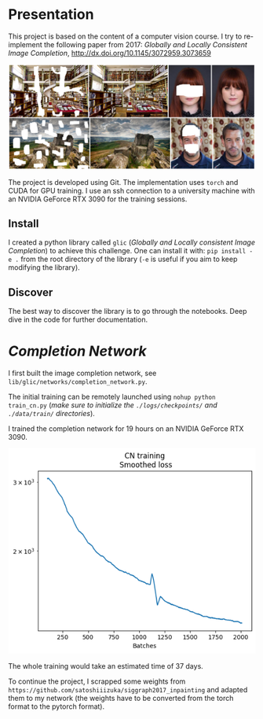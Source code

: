 # Presentation

This project is based on the content of a computer vision course. I try to re-implement the following paper from 2017:
*Globally and Locally Consistent Image Completion*, http://dx.doi.org/10.1145/3072959.3073659

![image info](./figures/glic_paper.PNG)

The project is developed using Git.
The implementation uses `torch` and CUDA for GPU training.
I use an ssh connection to a university machine with an NVIDIA GeForce RTX 3090 for the training sessions.

## Install

I created a python library called `glic` (*Globally and Locally consistent Image Completion*) to achieve this challenge.
One can install it with: `pip install -e .` from the root directory of the library (`-e` is useful if you aim to keep modifying the library).

## Discover

The best way to discover the library is to go through the notebooks.
Deep dive in the code for further documentation.

# *Completion Network*

I first built the image completion network, see ```lib/glic/networks/completion_network.py```.

The initial training can be remotely launched using ```nohup python train_cn.py``` (*make sure to initialize the `./logs/checkpoints/` and `./data/train/` directories*).

I trained the completion network for 19 hours on an NVIDIA GeForce RTX 3090.

![image info](./figures/cn_training.png)

The whole training would take an estimated time of 37 days.

To continue the project, I scrapped some weights from `https://github.com/satoshiiizuka/siggraph2017_inpainting` and adapted them to my network (the weights have to be converted from the torch format to the pytorch format).